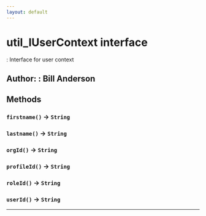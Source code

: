 ```yaml
---
layout: default
---
```

# util_IUserContext interface

: Interface for user context


**Author:** : Bill Anderson
---
## Methods
### `firstname()` → `String`
### `lastname()` → `String`
### `orgId()` → `String`
### `profileId()` → `String`
### `roleId()` → `String`
### `userId()` → `String`
---
